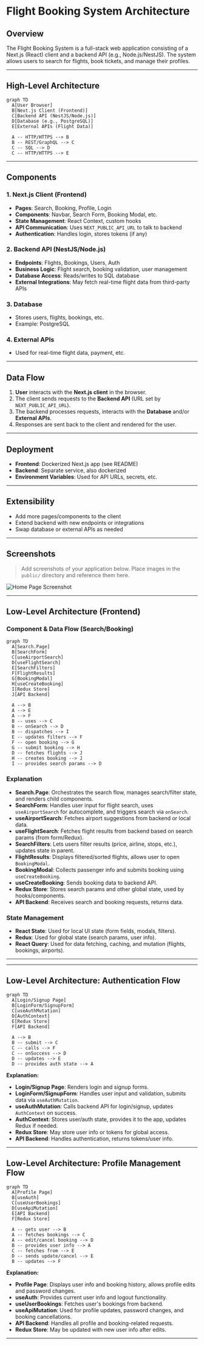 # Flight Booking System Architecture

## Overview
The Flight Booking System is a full-stack web application consisting of a Next.js (React) client and a backend API (e.g., Node.js/NestJS). The system allows users to search for flights, book tickets, and manage their profiles.

---

## High-Level Architecture

```mermaid
graph TD
  A[User Browser]
  B[Next.js Client (Frontend)]
  C[Backend API (NestJS/Node.js)]
  D[Database (e.g., PostgreSQL)]
  E[External APIs (Flight Data)]

  A -- HTTP/HTTPS --> B
  B -- REST/GraphQL --> C
  C -- SQL --> D
  C -- HTTP/HTTPS --> E
```

---

## Components

### 1. Next.js Client (Frontend)
- **Pages**: Search, Booking, Profile, Login
- **Components**: Navbar, Search Form, Booking Modal, etc.
- **State Management**: React Context, custom hooks
- **API Communication**: Uses `NEXT_PUBLIC_API_URL` to talk to backend
- **Authentication**: Handles login, stores tokens (if any)

### 2. Backend API (NestJS/Node.js)
- **Endpoints**: Flights, Bookings, Users, Auth
- **Business Logic**: Flight search, booking validation, user management
- **Database Access**: Reads/writes to SQL database
- **External Integrations**: May fetch real-time flight data from third-party APIs

### 3. Database
- Stores users, flights, bookings, etc.
- Example: PostgreSQL

### 4. External APIs
- Used for real-time flight data, payment, etc.

---

## Data Flow
1. **User** interacts with the **Next.js client** in the browser.
2. The client sends requests to the **Backend API** (URL set by `NEXT_PUBLIC_API_URL`).
3. The backend processes requests, interacts with the **Database** and/or **External APIs**.
4. Responses are sent back to the client and rendered for the user.

---

## Deployment
- **Frontend**: Dockerized Next.js app (see README)
- **Backend**: Separate service, also dockerized
- **Environment Variables**: Used for API URLs, secrets, etc.

---

## Extensibility
- Add more pages/components to the client
- Extend backend with new endpoints or integrations
- Swap database or external APIs as needed 

---

## Screenshots

> Add screenshots of your application below. Place images in the `public/` directory and reference them here.

![Home Page Screenshot](../../public/screenshot-home.png) 

---

## Low-Level Architecture (Frontend)

### Component & Data Flow (Search/Booking)

```mermaid
graph TD
  A[Search.Page]
  B[SearchForm]
  C[useAirportSearch]
  D[useFlightSearch]
  E[SearchFilters]
  F[FlightResults]
  G[BookingModal]
  H[useCreateBooking]
  I[Redux Store]
  J[API Backend]

  A --> B
  A --> E
  A --> F
  B -- uses --> C
  B -- onSearch --> D
  B -- dispatches --> I
  E -- updates filters --> F
  F -- open booking --> G
  G -- submit booking --> H
  D -- fetches flights --> J
  H -- creates booking --> J
  I -- provides search params --> D
```

### Explanation
- **Search.Page**: Orchestrates the search flow, manages search/filter state, and renders child components.
- **SearchForm**: Handles user input for flight search, uses `useAirportSearch` for autocomplete, and triggers search via `onSearch`.
- **useAirportSearch**: Fetches airport suggestions from backend or local data.
- **useFlightSearch**: Fetches flight results from backend based on search params (from form/Redux).
- **SearchFilters**: Lets users filter results (price, airline, stops, etc.), updates state in parent.
- **FlightResults**: Displays filtered/sorted flights, allows user to open `BookingModal`.
- **BookingModal**: Collects passenger info and submits booking using `useCreateBooking`.
- **useCreateBooking**: Sends booking data to backend API.
- **Redux Store**: Stores search params and other global state, used by hooks/components.
- **API Backend**: Receives search and booking requests, returns data.

### State Management
- **React State**: Used for local UI state (form fields, modals, filters).
- **Redux**: Used for global state (search params, user info).
- **React Query**: Used for data fetching, caching, and mutation (flights, bookings, airports).

--- 

---

## Low-Level Architecture: Authentication Flow

```mermaid
graph TD
  A[Login/Signup Page]
  B[LoginForm/SignupForm]
  C[useAuthMutation]
  D[AuthContext]
  E[Redux Store]
  F[API Backend]

  A --> B
  B -- submit --> C
  C -- calls --> F
  C -- onSuccess --> D
  D -- updates --> E
  D -- provides auth state --> A
```

**Explanation:**
- **Login/Signup Page**: Renders login and signup forms.
- **LoginForm/SignupForm**: Handles user input and validation, submits data via `useAuthMutation`.
- **useAuthMutation**: Calls backend API for login/signup, updates `AuthContext` on success.
- **AuthContext**: Stores user/auth state, provides it to the app, updates Redux if needed.
- **Redux Store**: May store user info or tokens for global access.
- **API Backend**: Handles authentication, returns tokens/user info.

---

## Low-Level Architecture: Profile Management Flow

```mermaid
graph TD
  A[Profile Page]
  B[useAuth]
  C[useUserBookings]
  D[useApiMutation]
  E[API Backend]
  F[Redux Store]

  A -- gets user --> B
  A -- fetches bookings --> C
  A -- edit/cancel booking --> D
  B -- provides user info --> A
  C -- fetches from --> E
  D -- sends update/cancel --> E
  B -- updates --> F
```

**Explanation:**
- **Profile Page**: Displays user info and booking history, allows profile edits and password changes.
- **useAuth**: Provides current user info and logout functionality.
- **useUserBookings**: Fetches user's bookings from backend.
- **useApiMutation**: Used for profile updates, password changes, and booking cancellations.
- **API Backend**: Handles all profile and booking-related requests.
- **Redux Store**: May be updated with new user info after edits.

--- 